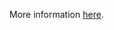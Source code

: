 More information [here](https://docs.prismacloud.io/en/enterprise-edition/policy-reference/aws-policies/aws-networking-policies/ensure-aws-route-table-with-vpc-peering-does-not-contain-routes-overly-permissive-to-all-traffic).
